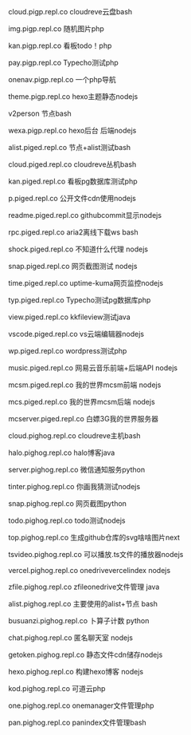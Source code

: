 cloud.pigp.repl.co cloudreve云盘bash

img.pigp.repl.co 随机图片php

kan.pigp.repl.co 看板todo！php

pay.pigp.repl.co Typecho测试php

onenav.pigp.repl.co 一个php导航

theme.pigp.repl.co hexo主题静态nodejs

v2person 节点bash 

wexa.pigp.repl.co hexo后台 后端nodejs



alist.piged.repl.co 节点+alist测试bash 

cloud.piged.repl.co cloudreve丛机bash

kan.piged.repl.co 看板pg数据库测试php

p.piged.repl.co 公开文件cdn使用nodejs

readme.piged.repl.co githubcommit显示nodejs

rpc.piged.repl.co aria2离线下载ws bash

shock.piged.repl.co 不知道什么代理 nodejs

snap.piged.repl.co 网页截图测试 nodejs

time.piged.repl.co uptime-kuma网页监控nodejs

typ.piged.repl.co Typecho测试pg数据库php

view.piged.repl.co kkfileview测试java

vscode.piged.repl.co vs云端编辑器nodejs

wp.piged.repl.co wordpress测试php

music.piged.repl.co 网易云音乐前端+后端API nodejs

mcsm.piged.repl.co 我的世界mcsm前端 nodejs

mcs.piged.repl.co 我的世界mcsm后端 nodejs

mcserver.piged.repl.co 白嫖3G我的世界服务器



cloud.pighog.repl.co cloudreve主机bash

halo.pighog.repl.co halo博客java

server.pighog.repl.co 微信通知服务python

tinter.pighog.repl.co 你画我猜测试nodejs

snap.pighog.repl.co 网页截图python

todo.pighog.repl.co todo测试nodejs

top.pighog.repl.co 生成github仓库的svg啥啥图片next

tsvideo.pighog.repl.co 可以播放.ts文件的播放器nodejs

vercel.pighog.repl.co onedrivevercelindex nodejs

zfile.pighog.repl.co zfileonedrive文件管理 java

alist.pighog.repl.co 主要使用的alist+节点 bash

busuanzi.pighog.repl.co 卜算子计数 python

chat.pighog.repl.co 匿名聊天室 nodejs

getoken.pighog.repl.co 静态文件cdn储存nodejs

hexo.pighog.repl.co 构建hexo博客 nodejs

kod.pighog.repl.co 可道云php

one.pighog.repl.co onemanager文件管理php

pan.pighog.repl.co panindex文件管理bash
